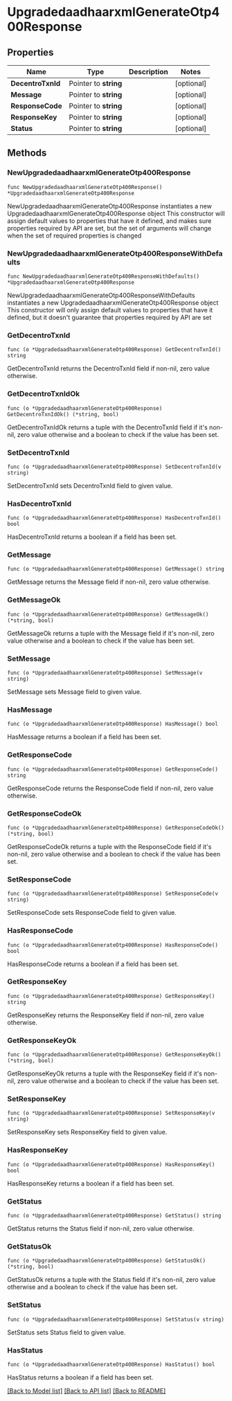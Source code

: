 # UpgradedaadhaarxmlGenerateOtp400Response

## Properties

Name | Type | Description | Notes
------------ | ------------- | ------------- | -------------
**DecentroTxnId** | Pointer to **string** |  | [optional] 
**Message** | Pointer to **string** |  | [optional] 
**ResponseCode** | Pointer to **string** |  | [optional] 
**ResponseKey** | Pointer to **string** |  | [optional] 
**Status** | Pointer to **string** |  | [optional] 

## Methods

### NewUpgradedaadhaarxmlGenerateOtp400Response

`func NewUpgradedaadhaarxmlGenerateOtp400Response() *UpgradedaadhaarxmlGenerateOtp400Response`

NewUpgradedaadhaarxmlGenerateOtp400Response instantiates a new UpgradedaadhaarxmlGenerateOtp400Response object
This constructor will assign default values to properties that have it defined,
and makes sure properties required by API are set, but the set of arguments
will change when the set of required properties is changed

### NewUpgradedaadhaarxmlGenerateOtp400ResponseWithDefaults

`func NewUpgradedaadhaarxmlGenerateOtp400ResponseWithDefaults() *UpgradedaadhaarxmlGenerateOtp400Response`

NewUpgradedaadhaarxmlGenerateOtp400ResponseWithDefaults instantiates a new UpgradedaadhaarxmlGenerateOtp400Response object
This constructor will only assign default values to properties that have it defined,
but it doesn't guarantee that properties required by API are set

### GetDecentroTxnId

`func (o *UpgradedaadhaarxmlGenerateOtp400Response) GetDecentroTxnId() string`

GetDecentroTxnId returns the DecentroTxnId field if non-nil, zero value otherwise.

### GetDecentroTxnIdOk

`func (o *UpgradedaadhaarxmlGenerateOtp400Response) GetDecentroTxnIdOk() (*string, bool)`

GetDecentroTxnIdOk returns a tuple with the DecentroTxnId field if it's non-nil, zero value otherwise
and a boolean to check if the value has been set.

### SetDecentroTxnId

`func (o *UpgradedaadhaarxmlGenerateOtp400Response) SetDecentroTxnId(v string)`

SetDecentroTxnId sets DecentroTxnId field to given value.

### HasDecentroTxnId

`func (o *UpgradedaadhaarxmlGenerateOtp400Response) HasDecentroTxnId() bool`

HasDecentroTxnId returns a boolean if a field has been set.

### GetMessage

`func (o *UpgradedaadhaarxmlGenerateOtp400Response) GetMessage() string`

GetMessage returns the Message field if non-nil, zero value otherwise.

### GetMessageOk

`func (o *UpgradedaadhaarxmlGenerateOtp400Response) GetMessageOk() (*string, bool)`

GetMessageOk returns a tuple with the Message field if it's non-nil, zero value otherwise
and a boolean to check if the value has been set.

### SetMessage

`func (o *UpgradedaadhaarxmlGenerateOtp400Response) SetMessage(v string)`

SetMessage sets Message field to given value.

### HasMessage

`func (o *UpgradedaadhaarxmlGenerateOtp400Response) HasMessage() bool`

HasMessage returns a boolean if a field has been set.

### GetResponseCode

`func (o *UpgradedaadhaarxmlGenerateOtp400Response) GetResponseCode() string`

GetResponseCode returns the ResponseCode field if non-nil, zero value otherwise.

### GetResponseCodeOk

`func (o *UpgradedaadhaarxmlGenerateOtp400Response) GetResponseCodeOk() (*string, bool)`

GetResponseCodeOk returns a tuple with the ResponseCode field if it's non-nil, zero value otherwise
and a boolean to check if the value has been set.

### SetResponseCode

`func (o *UpgradedaadhaarxmlGenerateOtp400Response) SetResponseCode(v string)`

SetResponseCode sets ResponseCode field to given value.

### HasResponseCode

`func (o *UpgradedaadhaarxmlGenerateOtp400Response) HasResponseCode() bool`

HasResponseCode returns a boolean if a field has been set.

### GetResponseKey

`func (o *UpgradedaadhaarxmlGenerateOtp400Response) GetResponseKey() string`

GetResponseKey returns the ResponseKey field if non-nil, zero value otherwise.

### GetResponseKeyOk

`func (o *UpgradedaadhaarxmlGenerateOtp400Response) GetResponseKeyOk() (*string, bool)`

GetResponseKeyOk returns a tuple with the ResponseKey field if it's non-nil, zero value otherwise
and a boolean to check if the value has been set.

### SetResponseKey

`func (o *UpgradedaadhaarxmlGenerateOtp400Response) SetResponseKey(v string)`

SetResponseKey sets ResponseKey field to given value.

### HasResponseKey

`func (o *UpgradedaadhaarxmlGenerateOtp400Response) HasResponseKey() bool`

HasResponseKey returns a boolean if a field has been set.

### GetStatus

`func (o *UpgradedaadhaarxmlGenerateOtp400Response) GetStatus() string`

GetStatus returns the Status field if non-nil, zero value otherwise.

### GetStatusOk

`func (o *UpgradedaadhaarxmlGenerateOtp400Response) GetStatusOk() (*string, bool)`

GetStatusOk returns a tuple with the Status field if it's non-nil, zero value otherwise
and a boolean to check if the value has been set.

### SetStatus

`func (o *UpgradedaadhaarxmlGenerateOtp400Response) SetStatus(v string)`

SetStatus sets Status field to given value.

### HasStatus

`func (o *UpgradedaadhaarxmlGenerateOtp400Response) HasStatus() bool`

HasStatus returns a boolean if a field has been set.


[[Back to Model list]](../README.md#documentation-for-models) [[Back to API list]](../README.md#documentation-for-api-endpoints) [[Back to README]](../README.md)


